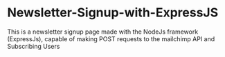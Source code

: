 # Newsletter-Signup-with-ExpressJS
This is a newsletter signup page made with the NodeJs framework (ExpressJs), capable of making  POST requests to the mailchimp API and Subscribing Users
